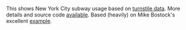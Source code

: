 This shows New York City subway usage based on [turnstile data](http://www.mta.info/developers/turnstile.html). More details and source code [available](https://github.com/ajschumacher/datathon). Based (heavily) on Mike Bostock's excellent [example](http://bl.ocks.org/mbostock/4063318).
